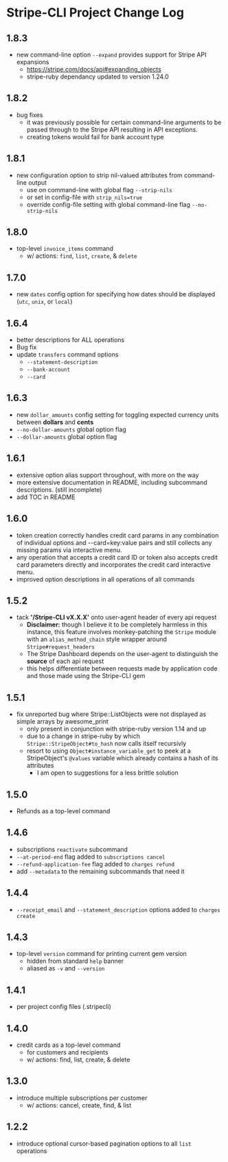 # Stripe-CLI Project Change Log

## 1.8.3

 - new command-line option `--expand` provides support for Stripe API expansions
   - https://stripe.com/docs/api#expanding_objects
   - stripe-ruby dependancy updated to version 1.24.0

## 1.8.2

 - bug fixes
   - it was previously possible for certain command-line arguments to be passed through to the Stripe API resulting in API exceptions.
   - creating tokens would fail for bank account type

## 1.8.1

 - new configuration option to strip nil-valued attributes from command-line output
   - use on command-line with global flag `--strip-nils`
   - or set in config-file with `strip_nils=true`
   - override config-file setting with global command-line flag `--no-strip-nils`

## 1.8.0

 - top-level `invoice_items` command
   - w/ actions: `find`, `list`, `create`, & `delete`

## 1.7.0

- new `dates` config option for specifying how dates should be displayed (`utc`, `unix`, or `local`)

## 1.6.4

 - better descriptions for ALL operations
 - Bug fix
 - update `transfers` command options
   - `--statement-description`
   - `--bank-account`
   - `--card`

## 1.6.3

 - new `dollar_amounts` config setting for toggling expected currency units between **dollars** and **cents**
 - `--no-dollar-amounts` global option flag
 - `--dollar-amounts` global option flag

## 1.6.1

 - extensive option alias support throughout, with more on the way
 - more extensive documentation in README, including subcommand descriptions. (still incomplete)
 - add TOC in README

## 1.6.0

 - token creation correctly handles credit card params in any combination of individual options and --card=key:value pairs and still collects any missing params via interactive menu.
 - any operation that accepts a credit card ID or token also accepts credit card parameters directly and incorporates the credit card interactive menu.
 - improved option descriptions in all operations of all commands

## 1.5.2

 - tack **'/Stripe-CLI vX.X.X'** onto user-agent header of every api request
   - **Disclaimer:** though I believe it to be completely harmless in this instance, this feature involves monkey-patching the `Stripe` module with an `alias_method_chain` style wrapper around `Stripe#request_headers`
   - The Stripe Dashboard depends on the user-agent to distinguish the **source** of each api request
   - this helps differentiate between requests made by application code and those made using the Stripe-CLI gem


## 1.5.1

 - fix unreported bug where Stripe::ListObjects were not displayed as simple arrays by awesome_print
   - only present in conjunction with stripe-ruby version 1.14 and up
   - due to a change in stripe-ruby by which `Stripe::StripeObject#to_hash` now calls itself recursivly
   - resort to using `Object#instance_variable_get` to peek at a StripeObject's `@values` variable which already contains a hash of its attributes
     - I am open to suggestions for a less brittle solution

## 1.5.0

 - Refunds as a top-level command

## 1.4.6

 - subscriptions `reactivate` subcommand
 - `--at-period-end` flag added to `subscriptions cancel`
 - `--refund-application-fee` flag added to `charges refund`
 - add `--metadata` to the remaining subcommands that need it

## 1.4.4

 - `--receipt_email` and `--statement_description` options added to `charges create`

## 1.4.3

 - top-level `version` command for printing current gem version
   - hidden from standard `help` banner
   - aliased as `-v` and `--version`

## 1.4.1

 - per project config files (.stripecli)

## 1.4.0

 - credit cards as a top-level command
   - for customers and recipients
   - w/ actions: find, list, create, & delete

## 1.3.0

  - introduce multiple subscriptions per customer
    - w/ actions: cancel, create, find, & list

## 1.2.2

  - introduce optional cursor-based pagination options to all `list` operations